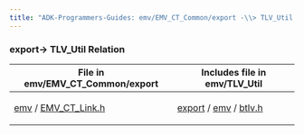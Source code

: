 ```yaml
---
title: "ADK-Programmers-Guides: emv/EMV_CT_Common/export -\\> TLV_Util Relation"
---
```


### export→ TLV_Util Relation

| File in emv/EMV_CT_Common/export | Includes file in emv/TLV_Util |
|----|----|
| <p><a href="dir_18e3d3062bbf485b8b342eb241e15d99.md">emv</a> / <a href="_e_m_v___c_t___link_8h.md">EMV_CT_Link.h</a></p> | <p><a href="dir_2b94011182cccbeeedaa27d80210d4e6.md">export</a> / <a href="dir_811fc19cda6e4229a2bc03f90d55dff0.md">emv</a> / <a href="btlv_8h.md">btlv.h</a></p> |
